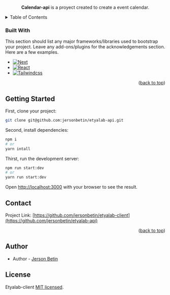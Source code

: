 <a name="readme-top"></a>

  <p align="center"><b>Calendar-api</b> is a proyect created to create a event calendar.</p>
  
  <!--[![Backers on Open Collective](https://opencollective.com/nest/backers/badge.svg)](https://opencollective.com/nest#backer)
  [![Sponsors on Open Collective](https://opencollective.com/nest/sponsors/badge.svg)](https://opencollective.com/nest#sponsor)-->

<!-- TABLE OF CONTENTS -->
<details>
  <summary>Table of Contents</summary>
  <ol>
    <li><a href="#built-with">Built With</a></li>
    <li><a href="#getting-started">Getting Started</a></li>
    <li><a href="#Installation">Installation</a></li>
    <li><a href="#Contact">Contact</a></li>
    <li><a href="#Author">Author</a></li>
    <li><a href="#license">License</a></li>
  </ol>
</details>

### Built With

This section should list any major frameworks/libraries used to bootstrap your project. Leave any add-ons/plugins for the acknowledgements section. Here are a few examples.

* [![Next][Next.js]][Next-url]
* [![React][React.js]][React-url]
* [![Tailwindcss][Tailwindcss.css]][Tailwindcss-url]

<p align="right">(<a href="#readme-top">back to top</a>)</p>

## Getting Started

First, clone your project:
```bash
git clone git@github.com:jersonbetin/etyalab-api.git

```

Second, install dependencies:

```bash
npm i
# or
yarn intall
```

Thirst, run the development server:

```bash
npm run start:dev
# or
yarn run start:dev

```

Open [http://localhost:3000](http://localhost:3000) with your browser to see the result.

<!-- CONTACT -->
## Contact

Project Link: [https://github.com/jersonbetin/etyalab-client](https://github.com/jersonbetin/etyalab-api)

<p align="right">(<a href="#readme-top">back to top</a>)</p>

## Author

- Author - [Jerson Betin](https://github.com/jersonbetin)

## License

Etyalab-client [MIT licensed](LICENSE).

<!-- MARKDOWN LINKS & IMAGES -->
<!-- https://www.markdownguide.org/basic-syntax/#reference-style-links -->
[contributors-shield]: https://img.shields.io/github/contributors/othneildrew/Best-README-Template.svg?style=for-the-badge
[contributors-url]: https://github.com/othneildrew/Best-README-Template/graphs/contributors
[forks-shield]: https://img.shields.io/github/forks/othneildrew/Best-README-Template.svg?style=for-the-badge
[forks-url]: https://github.com/othneildrew/Best-README-Template/network/members
[stars-shield]: https://img.shields.io/github/stars/othneildrew/Best-README-Template.svg?style=for-the-badge
[stars-url]: https://github.com/othneildrew/Best-README-Template/stargazers
[issues-shield]: https://img.shields.io/github/issues/othneildrew/Best-README-Template.svg?style=for-the-badge
[issues-url]: https://github.com/othneildrew/Best-README-Template/issues
[license-shield]: https://img.shields.io/github/license/othneildrew/Best-README-Template.svg?style=for-the-badge
[license-url]: https://github.com/othneildrew/Best-README-Template/blob/master/LICENSE.txt
[linkedin-shield]: https://img.shields.io/badge/-LinkedIn-black.svg?style=for-the-badge&logo=linkedin&colorB=555
[linkedin-url]: https://linkedin.com/in/othneildrew
[product-screenshot]: images/screenshot.png
[Next.js]: https://img.shields.io/badge/next.js-000000?style=for-the-badge&logo=nextdotjs&logoColor=white 
[Next-url]: https://nextjs.org/

[Nest.js]:https://img.shields.io/badge/nest.js-000000?style=for-the-badge&logo=nestjs&logoColor=white
[Nest-url]: https://nestjs.com/
[Apollo]: https://img.shields.io/badge/apollo-red?style=for-the-badge&logo=apollojs&logoColor=red
[Apollo-url]: https://www.apollographql.com/
[Graphql.js]: https://img.shields.io/badge/graphql-FF8E8E?style=for-the-badge&logo=Graphql&logoColor=white
[Graphql-url]: https://graphql.org/
[Prisma.io]: https://img.shields.io/badge/nest.js-000000?style=for-the-badge&logo=prisma&logoColor=white
[Prisma-url]: https://www.prisma.io/
[Postgresql.org]: https://img.shields.io/badge/nest.js-blue?style=for-the-badge&logo=Postgresql&logoColor=white
[Postgres-url]: https://www.postgresql.org/
[Tailwindcss.css]: https://img.shields.io/badge/tailwindcss-06b6d4?style=for-the-badge&logo=tailwindcss&logoColor=61DAFB
[Tailwindcss-url]: https://tailwindcss.com/

[React.js]: https://img.shields.io/badge/React-20232A?style=for-the-badge&logo=react&logoColor=61DAFB
[React-url]: https://reactjs.org/
[Vue.js]: https://img.shields.io/badge/Vue.js-35495E?style=for-the-badge&logo=vuedotjs&logoColor=4FC08D
[Vue-url]: https://vuejs.org/
[Angular.io]: https://img.shields.io/badge/Angular-DD0031?style=for-the-badge&logo=angular&logoColor=white
[Angular-url]: https://angular.io/
[Svelte.dev]: https://img.shields.io/badge/Svelte-4A4A55?style=for-the-badge&logo=svelte&logoColor=FF3E00
[Svelte-url]: https://svelte.dev/
[Laravel.com]: https://img.shields.io/badge/Laravel-FF2D20?style=for-the-badge&logo=laravel&logoColor=white
[Laravel-url]: https://laravel.com
[Bootstrap.com]: https://img.shields.io/badge/Bootstrap-563D7C?style=for-the-badge&logo=bootstrap&logoColor=white
[Bootstrap-url]: https://getbootstrap.com
[JQuery.com]: https://img.shields.io/badge/jQuery-0769AD?style=for-the-badge&logo=jquery&logoColor=white
[JQuery-url]: https://jquery.com 